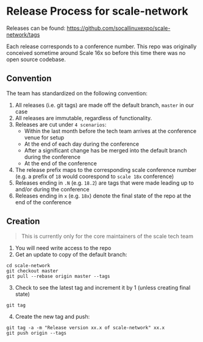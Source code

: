# Release Process for scale-network

Releases can be found: https://github.com/socallinuxexpo/scale-network/tags

Each release corresponds to a conference number. This repo was originally conceived sometime around Scale 16x so before this
time there was no open source codebase.

## Convention

The team has standardized on the following convention:

1. All releases (i.e. git tags) are made off the default branch, `master` in our case
1. All releases are immutable, regardless of functionality.
1. Releases are cut under `4 scenarios`:
     - Within the last month before the tech team arrives at the conference venue for setup
     - At the end of each day during the conference
     - After a significant change has be merged into the default branch during the conference
     - At the end of the conference
1. The release prefix maps to the corresponding scale conference number (e.g. a prefix of `18` would coorespond to `scale 18x`
   conference)
1. Releases ending in `.N` (e.g. `18.2`) are tags that were made leading up to and/or during the conference
1. Releases ending in `x` (e.g. `18x`) denote the final state of the repo at the end of the conference

## Creation

> This is currently only for the core maintainers of the scale tech team

1. You will need write access to the repo
2. Get an update to copy of the default branch:

```
cd scale-network
git checkout master
git pull --rebase origin master --tags
```

3. Check to see the latest tag and increment it by 1 (unless creating final state)

```
git tag
```

4. Create the new tag and push:

```
git tag -a -m "Release version xx.x of scale-network" xx.x
git push origin --tags
```
